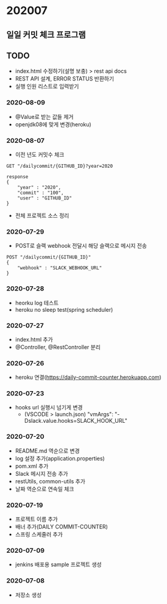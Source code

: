 # 202007

## 일일 커밋 체크 프로그램

## TODO
- index.html 수정하기(설명 보충) > rest api docs
- REST API 설계, ERROR STATUS 반환하기
- 실행 인원 리스트로 입력받기

### 2020-08-09
- @Value로 받는 값들 제거
- openjdk08에 맞게 변경(heroku)

### 2020-08-07
- 이전 년도 커밋수 체크
```
GET "/dailycommit/{GITHUB_ID}?year=2020

response
{
    "year" : "2020",
    "commit" : "100",
    "user" : "GITHUB_ID"
}
```
- 전체 프로젝트 소스 정리

### 2020-07-29
- POST로 슬랙 webhook 전달시 해당 슬랙으로 메시지 전송
```
POST "/dailycommit/{GITHUB_ID}"
{ 
    "webhook" : "SLACK_WEBHOOK_URL"
}
```

### 2020-07-28
- heorku log 테스트
- heroku no sleep test(spring scheduler)

### 2020-07-27
- index.html 추가
- @Controller, @RestController 분리

### 2020-07-26
- heroku 연결(https://daily-commit-counter.herokuapp.com)

### 2020-07-23
- hooks url 실행시 넘기게 변경
    - (VSCODE > launch.json) "vmArgs": "-Dslack.value.hooks=SLACK_HOOK_URL"

### 2020-07-20
- README.md 역순으로 변경
- log 설정 추가(application.properties)
- pom.xml 추가
- Slack 메시지 전송 추가
- restUtils, common-utils 추가
- 날짜 역순으로 연속일 체크

### 2020-07-19
- 프로젝트 이름 추가
- 배너 추가(DAILY COMMIT-COUNTER)
- 스프링 스케줄러 추가

### 2020-07-09
- jenkins 배포용 sample 프로젝트 생성

### 2020-07-08
- 저장소 생성